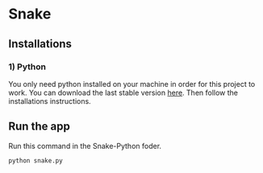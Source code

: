 # Snake
## Installations
### 1) Python
You only need python installed on your machine in order for this project to work. You can download the last stable version [here](https://www.python.org/downloads/). Then follow the installations instructions.
&nbsp;

## Run the app
Run this command in the Snake-Python foder.
```
python snake.py
```